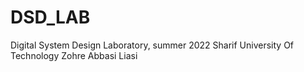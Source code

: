 # DSD_LAB
Digital System Design Laboratory, summer 2022
Sharif University Of Technology
Zohre Abbasi Liasi
